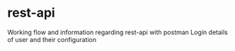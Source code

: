 # rest-api
Working flow and information regarding rest-api with postman 
Login details of user and their configuration
